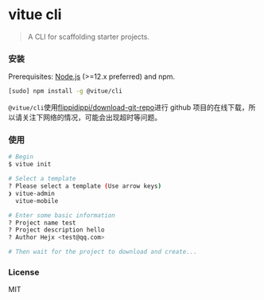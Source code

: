 # vitue cli 

> A CLI for scaffolding starter projects.

### 安装

Prerequisites: [Node.js](https://nodejs.org/en/) (>=12.x preferred) and npm.

```bash
[sudo] npm install -g @vitue/cli
```

`@vitue/cli`使用[flippidippi/download-git-repo](https://gitlab.com/flippidippi/download-git-repo#readme)进行 github 项目的在线下载，所以请关注下网络的情况，可能会出现超时等问题。


### 使用

```bash
# Begin
$ vitue init

# Select a template
? Please select a template (Use arrow keys)
❯ vitue-admin 
  vitue-mobile 

# Enter some basic information
? Project name test
? Project description hello
? Author Hejx <test@qq.com>

# Then wait for the project to download and create...
```

### License

MIT
